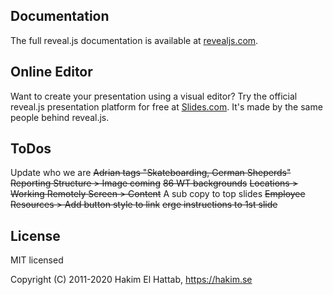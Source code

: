 ## Documentation
The full reveal.js documentation is available at [revealjs.com](https://revealjs.com).

## Online Editor
Want to create your presentation using a visual editor? Try the official reveal.js presentation platform for free at [Slides.com](https://slides.com). It's made by the same people behind reveal.js.

## ToDos
Update who we are
~~Adrian tags "Skateboarding, German Sheperds"~~
~~Reporting Structure > Image coming~~
~~86 WT backgrounds~~
~~Locations > Working Remotely Screen > Content~~
A sub copy to top slides
~~Employee Resources > Add button style to link~~
~~erge instructions to 1st slide~~

## License

MIT licensed

Copyright (C) 2011-2020 Hakim El Hattab, https://hakim.se
